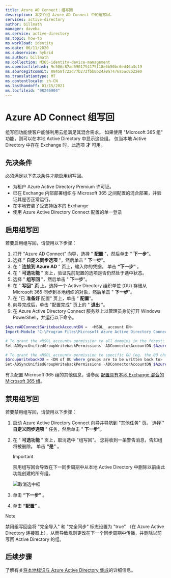 ```yaml
---
title: Azure AD Connect：组写回
description: 本文介绍 Azure AD Connect 中的组写回。
services: active-directory
author: billmath
manager: daveba
ms.service: active-directory
ms.topic: how-to
ms.workload: identity
ms.date: 06/11/2020
ms.subservice: hybrid
ms.author: billmath
ms.collection: M365-identity-device-management
ms.openlocfilehash: 9c506c87ad5901754175f18e6b50bc6ed46a3c19
ms.sourcegitcommit: 08458f722d77b273fbb6b24a0a7476a5ac8b22e0
ms.translationtype: MT
ms.contentlocale: zh-CN
ms.lasthandoff: 01/15/2021
ms.locfileid: "98246904"
---
```

# <a name="azure-ad-connect-group-writeback"></a>Azure AD Connect 组写回

组写回功能使客户能够利用云组满足其混合需求。 如果使用 "Microsoft 365 组" 功能，则可以在本地 Active Directory 中显示这些组。 仅当本地 Active Directory 中存在 Exchange 时，此选项 **才** 可用。

## <a name="pre-requisites"></a>先决条件
必须满足以下先决条件才能启用组写回。
- 为租户 Azure Active Directory Premium 许可证。
- 已在 Exchange 内部部署组织与 Microsoft 365 之间配置的混合部署，并验证其是否正常运行。
- 在本地安装了受支持版本的 Exchange
- 使用 Azure Active Directory Connect 配置的单一登录 

## <a name="enable-group-writeback"></a>启用组写回
若要启用组写回，请使用以下步骤：

1. 打开 "Azure AD Connect" 向导，选择 " **配置** "，然后单击 " **下一步**"。
2. 选择 " **自定义同步选项** "，然后单击 " **下一步**"。
3. 在 " **连接到 Azure AD** " 页上，输入你的凭据。 单击 **“下一步”** 。
4. 在 " **可选功能** " 页上，验证先前配置的选项是否仍然处于选中状态。
5. 选择 " **组写回** "，然后单击 " **下一步**"。
6. 在 " **写回" 页** 上，选择一个 Active Directory 组织单位 (OU) 存储从 Microsoft 365 同步到本地组织的对象，然后单击 " **下一步**"。
7. 在 "已 **准备好** 配置" 页上，单击 " **配置**"。
8. 向导完成后，单击 "配置完成" 页上的 " **退出** "。
9. 在 Azure Active Directory Connect 服务器上以管理员身份打开 Windows PowerShell，并运行以下命令。

```Powershell
$AzureADConnectSWritebackAccountDN =  <MSOL_ account DN>
Import-Module "C:\Program Files\Microsoft Azure Active Directory Connect\AdSyncConfig\AdSyncConfig.psm1"

# To grant the <MSOL_account> permission to all domains in the forest:
Set-ADSyncUnifiedGroupWritebackPermissions -ADConnectorAccountDN $AzureADConnectSWritebackAccountDN

# To grant the <MSOL_account> permission to specific OU (eg. the OU chosen to writeback Office 365 Groups to):
$GroupWritebackOU = <DN of OU where groups are to be written back to>
Set-ADSyncUnifiedGroupWritebackPermissions -ADConnectorAccountDN $AzureADConnectSWritebackAccountDN -ADObjectDN $GroupWritebackOU
```

有关配置 Microsoft 365 组的其他信息，请参阅 [配置具有本地 Exchange 混合的 Microsoft 365 组](/exchange/hybrid-deployment/set-up-microsoft-365-groups#enable-group-writeback-in-azure-ad-connect)。

## <a name="disabling-group-writeback"></a>禁用组写回
若要禁用组写回，请使用以下步骤： 


1. 启动 Azure Active Directory Connect 向导并导航到 "其他任务" 页。 选择 " **自定义同步选项** " 任务，然后单击 " **下一步**"。
2. 在 " **可选功能** " 页上，取消选中 "组写回"。  您将收到一条警告消息，告知组将被删除。  单击 **“是”** 。
   >[!IMPORTANT]
   > 禁用组写回会导致在下一同步周期中从本地 Active Directory 中删除以前由此功能创建的所有组。 

   ![取消选中框](media/how-to-connect-group-writeback/group2.png)
  
3. 单击 **“下一步”** 。
4. 单击 **“配置”** 。

 >[!NOTE]
 > 禁用组写回会将 "完全导入" 和 "完全同步" 标志设置为 "true" （在 Azure Active Directory 连接器上），从而导致规则更改在下一个同步周期中传播，并删除以前写回 Active Directory 的组。

## <a name="next-steps"></a>后续步骤
了解有关[将本地标识与 Azure Active Directory 集成](whatis-hybrid-identity.md)的详细信息。
